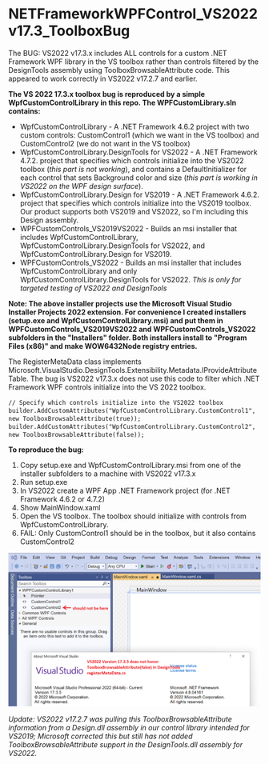 # NETFrameworkWPFControl_VS2022v17.3_ToolboxBug
The BUG: VS2022 v17.3.x includes ALL controls for a custom .NET Framework WPF library in the VS toolbox rather than controls filtered by the DesignTools assembly using ToolboxBrowsableAttribute code. This appeared to work correctly in VS2022 v17.2.7 and earlier.

**The VS 2022 17.3.x toolbox bug is reproduced by a simple WpfCustomControlLibrary in this repo. The WPFCustomLibrary.sln contains:**
- WpfCustomControlLibrary - A .NET Framework 4.6.2 project with two custom controls: CustomControl1 (which we want in the VS toolbox) and CustomControl2 (we do not want in the VS toolbox)
- WpfCustomControlLibrary.DesignTools for VS2022 - A .NET Framework 4.7.2. project that specifies which controls initialize into the VS2022 toolbox (*this part is not working*), and contains a DefaultInitializer for each control that sets Background color and size (*this part is working in VS2022 on the WPF design surface*).
- WpfCustomControlLibrary.Design for VS2019 - A .NET Framework 4.6.2. project that specifies which controls initialize into the VS2019 toolbox. Our product supports both VS2019 and VS2022, so I'm including this Design assembly.
- WPFCustomControls_VS2019VS2022 - Builds an msi installer that includes WpfCustomControlLibrary, WpfCustomControlLibrary.DesignTools for VS2022, and WpfCustomControlLibrary.Design for VS2019.
- WPFCustomControls_VS2022 - Builds an msi installer that includes  WpfCustomControlLibrary and only WpfCustomControlLibrary.DesignTools for VS2022. *This is only for targeted testing of VS2022 and DesignTools*

**Note: The above installer projects use the Microsoft Visual Studio Installer Projects 2022 extension. For convenience I created installers (setup.exe and WpfCustomControlLibrary.msi) and put them in WPFCustomControls_VS2019VS2022 and WPFCustomControls_VS2022 subfolders in the "Installers" folder. Both installers install to "Program Files (x86)" and make WOW6432Node registry entries.**

The RegisterMetaData class implements Microsoft.VisualStudio.DesignTools.Extensibility.Metadata.IProvideAttributeTable. The bug is VS2022 v17.3.x does not use this code to filter which .NET Framework WPF controls initialize into the VS 2022 toolbox.
```
// Specify which controls initialize into the VS2022 toolbox
builder.AddCustomAttributes("WpfCustomControlLibrary.CustomControl1", new ToolboxBrowsableAttribute(true));
builder.AddCustomAttributes("WpfCustomControlLibrary.CustomControl2", new ToolboxBrowsableAttribute(false));
```

**To reproduce the bug:**
1. Copy setup.exe and WpfCustomControlLibrary.msi from one of the installer subfolders to a machine with VS2022 v17.3.x
2. Run setup.exe
3. In VS2022 create a WPF App .NET Framework project (for .NET Framework 4.6.2 or 4.7.2)
4. Show MainWindow.xaml
5. Open the VS toolbox. The toolbox should initialize with controls from WpfCustomControlLibrary.
6. FAIL: Only CustomControl1 should be in the toolbox, but it also contains CustomControl2

![Image](VS2022v17.3.5_FAIL.png)

_Update: VS2022 v17.2.7 was pulling this ToolboxBrowsableAttribute information from a Design.dll assembly in our control library intended for VS2019; Microsoft corrected this but still has not added ToolboxBrowsableAttribute support in the DesignTools.dll assembly for VS2022._





